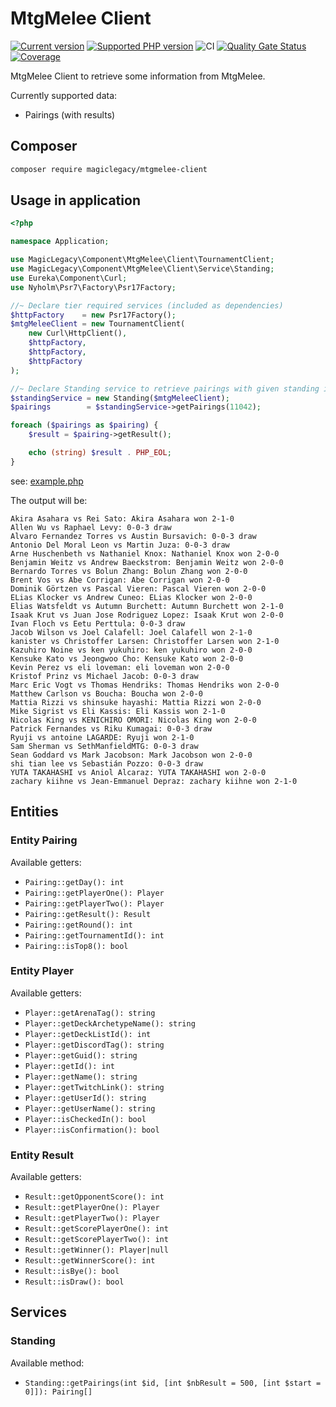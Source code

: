 # MtgMelee Client

[![Current version](https://img.shields.io/packagist/v/magiclegacy/mtgmelee-client.svg?logo=composer)](https://packagist.org/packages/magiclegacy/mtgmelee-client)
[![Supported PHP version](https://img.shields.io/static/v1?logo=php&label=PHP&message=7.4|8.0|8.1&color=777bb4)](https://packagist.org/packages/eureka/component-database)
![CI](https://github.com/magiclegacy/mtgmelee-client/workflows/CI/badge.svg)
[![Quality Gate Status](https://sonarcloud.io/api/project_badges/measure?project=magiclegacy_mtgmelee-client&metric=alert_status)](https://sonarcloud.io/dashboard?id=magiclegacy_mtgmelee-client)
[![Coverage](https://sonarcloud.io/api/project_badges/measure?project=magiclegacy_mtgmelee-client&metric=coverage)](https://sonarcloud.io/dashboard?id=magiclegacy_mtgmelee-client)

MtgMelee Client to retrieve some information from MtgMelee.

Currently supported data:
 * Pairings (with results)


## Composer
```bash
composer require magiclegacy/mtgmelee-client
```

## Usage in application
```php
<?php

namespace Application;

use MagicLegacy\Component\MtgMelee\Client\TournamentClient;
use MagicLegacy\Component\MtgMelee\Client\Service\Standing;
use Eureka\Component\Curl;
use Nyholm\Psr7\Factory\Psr17Factory;

//~ Declare tier required services (included as dependencies)
$httpFactory    = new Psr17Factory();
$mtgMeleeClient = new TournamentClient(
    new Curl\HttpClient(),
    $httpFactory,
    $httpFactory,
    $httpFactory
);

//~ Declare Standing service to retrieve pairings with given standing id (in MtgMelee)
$standingService = new Standing($mtgMeleeClient);
$pairings        = $standingService->getPairings(11042);

foreach ($pairings as $pairing) {
    $result = $pairing->getResult();

    echo (string) $result . PHP_EOL;
}
```
see: [example.php](./examples/standing.php)

The output will be:
```text
Akira Asahara vs Rei Sato: Akira Asahara won 2-1-0
Allen Wu vs Raphael Levy: 0-0-3 draw
Alvaro Fernandez Torres vs Austin Bursavich: 0-0-3 draw
Antonio Del Moral Leon vs Martin Juza: 0-0-3 draw
Arne Huschenbeth vs Nathaniel Knox: Nathaniel Knox won 2-0-0
Benjamin Weitz vs Andrew Baeckstrom: Benjamin Weitz won 2-0-0
Bernardo Torres vs Bolun Zhang: Bolun Zhang won 2-0-0
Brent Vos vs Abe Corrigan: Abe Corrigan won 2-0-0
Dominik Görtzen vs Pascal Vieren: Pascal Vieren won 2-0-0
ELias Klocker vs Andrew Cuneo: ELias Klocker won 2-0-0
Elias Watsfeldt vs Autumn Burchett: Autumn Burchett won 2-1-0
Isaak Krut vs Juan Jose Rodriguez Lopez: Isaak Krut won 2-0-0
Ivan Floch vs Eetu Perttula: 0-0-3 draw
Jacob Wilson vs Joel Calafell: Joel Calafell won 2-1-0
kanister vs Christoffer Larsen: Christoffer Larsen won 2-1-0
Kazuhiro Noine vs ken yukuhiro: ken yukuhiro won 2-0-0
Kensuke Kato vs Jeongwoo Cho: Kensuke Kato won 2-0-0
Kevin Perez vs eli loveman: eli loveman won 2-0-0
Kristof Prinz vs Michael Jacob: 0-0-3 draw
Marc Eric Vogt vs Thomas Hendriks: Thomas Hendriks won 2-0-0
Matthew Carlson vs Boucha: Boucha won 2-0-0
Mattia Rizzi vs shinsuke hayashi: Mattia Rizzi won 2-0-0
Mike Sigrist vs Eli Kassis: Eli Kassis won 2-1-0
Nicolas King vs KENICHIRO OMORI: Nicolas King won 2-0-0
Patrick Fernandes vs Riku Kumagai: 0-0-3 draw
Ryuji vs antoine LAGARDE: Ryuji won 2-1-0
Sam Sherman vs SethManfieldMTG: 0-0-3 draw
Sean Goddard vs Mark Jacobson: Mark Jacobson won 2-0-0
shi tian lee vs Sebastián Pozzo: 0-0-3 draw
YUTA TAKAHASHI vs Aniol Alcaraz: YUTA TAKAHASHI won 2-0-0
zachary kiihne vs Jean-Emmanuel Depraz: zachary kiihne won 2-1-0
```

## Entities
### Entity Pairing

Available getters:
 * `Pairing::getDay(): int`
 * `Pairing::getPlayerOne(): Player`
 * `Pairing::getPlayerTwo(): Player`
 * `Pairing::getResult(): Result`
 * `Pairing::getRound(): int`
 * `Pairing::getTournamentId(): int`
 * `Pairing::isTop8(): bool`
 
 
### Entity Player

Available getters:
 * `Player::getArenaTag(): string`
 * `Player::getDeckArchetypeName(): string`
 * `Player::getDeckListId(): int`
 * `Player::getDiscordTag(): string`
 * `Player::getGuid(): string`
 * `Player::getId(): int`
 * `Player::getName(): string`
 * `Player::getTwitchLink(): string`
 * `Player::getUserId(): string`
 * `Player::getUserName(): string`
 * `Player::isCheckedIn(): bool`
 * `Player::isConfirmation(): bool`
 
### Entity Result
 
 Available getters:
  * `Result::getOpponentScore(): int`
  * `Result::getPlayerOne(): Player`
  * `Result::getPlayerTwo(): Player`
  * `Result::getScorePlayerOne(): int`
  * `Result::getScorePlayerTwo(): int`
  * `Result::getWinner(): Player|null`
  * `Result::getWinnerScore(): int`
  * `Result::isBye(): bool`
  * `Result::isDraw(): bool`
  
## Services

### Standing

Available method:
 * `Standing::getPairings(int $id, [int $nbResult = 500, [int $start = 0]]): Pairing[]`
